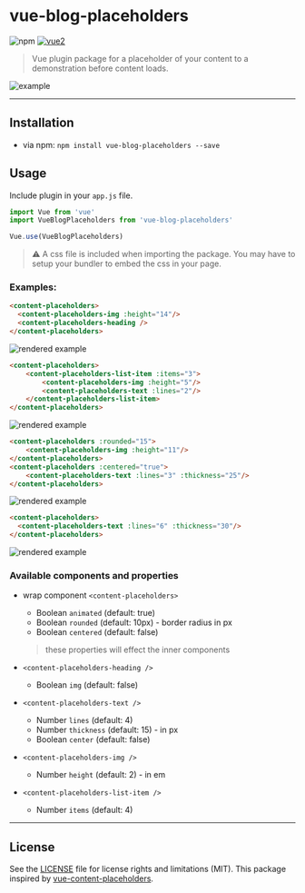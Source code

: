 # vue-blog-placeholders

![npm](https://img.shields.io/npm/v/vue-blog-placeholders.svg)
[![vue2](https://img.shields.io/badge/vue-2.x-brightgreen.svg)](https://vuejs.org/)

> Vue plugin package for a placeholder of your content to a demonstration before content loads.

![example](https://i.imgur.com/C9gGu7D.gif)

---

## Installation

* via npm: `npm install vue-blog-placeholders --save`

## Usage

Include plugin in your `app.js` file.

```javascript
import Vue from 'vue'
import VueBlogPlaceholders from 'vue-blog-placeholders'

Vue.use(VueBlogPlaceholders)
```

> ⚠️ A css file is included when importing the package. You may have to setup your bundler to embed the css in your page.

### Examples:

```html
<content-placeholders>
  <content-placeholders-img :height="14"/>
  <content-placeholders-heading />
</content-placeholders>
```

![rendered example](https://i.imgur.com/mbC5227.gif)

```html
<content-placeholders>
    <content-placeholders-list-item :items="3">
        <content-placeholders-img :height="5"/>
        <content-placeholders-text :lines="2"/>
    </content-placeholders-list-item>
</content-placeholders>
```

![rendered example](https://i.imgur.com/bcYYkU8.gif)

```html
<content-placeholders :rounded="15">
    <content-placeholders-img :height="11"/>
</content-placeholders>
<content-placeholders :centered="true">
    <content-placeholders-text :lines="3" :thickness="25"/>
</content-placeholders>
```

![rendered example](https://i.imgur.com/C9gGu7D.gif)

```html
<content-placeholders>
  <content-placeholders-text :lines="6" :thickness="30"/>
</content-placeholders>
```

![rendered example](https://i.imgur.com/Q6TmhPx.gif)

### Available components and properties

* wrap component `<content-placeholders>`
  * Boolean `animated` (default: true)
  * Boolean `rounded` (default: 10px) - border radius in px
  * Boolean `centered` (default: false)
  > these properties will effect the inner components


* `<content-placeholders-heading />`
  * Boolean `img` (default: false)


* `<content-placeholders-text />`
  * Number `lines` (default: 4)
  * Number `thickness` (default: 15) - in px
  * Boolean `center` (default: false)


* `<content-placeholders-img />`
  * Number `height` (default: 2) - in em

* `<content-placeholders-list-item />`
  * Number `items` (default: 4)

---

## License

See the [LICENSE](LICENSE.md) file for license rights and limitations (MIT). This package inspired by [vue-content-placeholders](https://github.com/michalsnik/vue-content-placeholders).
